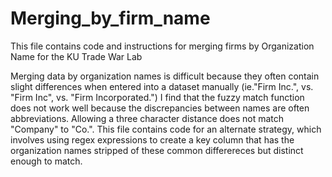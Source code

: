 # Merging_by_firm_name
This file contains code and instructions for merging firms by Organization Name for the KU Trade War Lab

Merging data by organization names is difficult because they often contain slight differences when entered into a dataset manually (ie."Firm Inc.", vs. "Firm Inc", vs. "Firm Incorporated.") I find that the fuzzy match function does not work well because the discrepancies between names are often abbreviations. Allowing a three character distance does not match "Company" to "Co.". This file contains code for an alternate strategy, which involves using regex expressions to create a key column that has the organization names stripped of these common differereces but distinct enough to match. 
